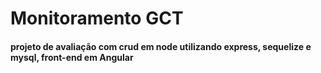 # Monitoramento GCT

#### projeto de avaliação com crud em node utilizando express, sequelize e mysql, front-end em Angular
